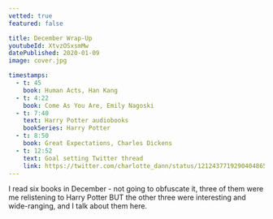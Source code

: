 ```yaml
---
vetted: true
featured: false

title: December Wrap-Up
youtubeId: XtvzOSxsmMw
datePublished: 2020-01-09
image: cover.jpg

timestamps:
  - t: 45
    book: Human Acts, Han Kang
  - t: 4:22
    book: Come As You Are, Emily Nagoski
  - t: 7:40
    text: Harry Potter audiobooks
    bookSeries: Harry Potter
  - t: 8:50
    book: Great Expectations, Charles Dickens
  - t: 12:52
    text: Goal setting Twitter thread
    link: https://twitter.com/charlotte_dann/status/1212437719290404865
---
```


I read six books in December - not going to obfuscate it, three of them were me relistening to Harry Potter BUT the other three were interesting and wide-ranging, and I talk about them here.
